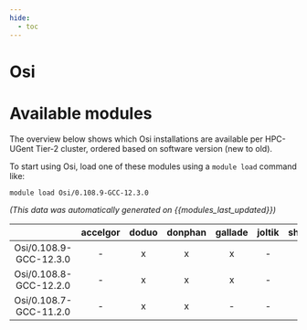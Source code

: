 ```yaml
---
hide:
  - toc
---
```


Osi
===

# Available modules


The overview below shows which Osi installations are available per HPC-UGent Tier-2 cluster, ordered based on software version (new to old).

To start using Osi, load one of these modules using a `module load` command like:

```shell
module load Osi/0.108.9-GCC-12.3.0
```

*(This data was automatically generated on {{modules_last_updated}})*  

| |accelgor|doduo|donphan|gallade|joltik|shinx|skitty|
| :---: | :---: | :---: | :---: | :---: | :---: | :---: | :---: |
|Osi/0.108.9-GCC-12.3.0|-|x|x|x|-|x|x|
|Osi/0.108.8-GCC-12.2.0|-|x|x|x|-|-|-|
|Osi/0.108.7-GCC-11.2.0|-|x|x|-|-|-|-|
